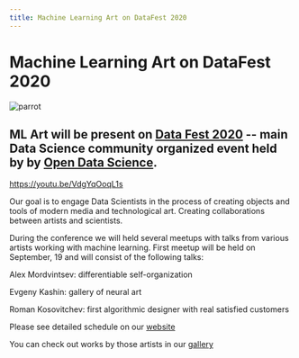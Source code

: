 ```yaml
---
title: Machine Learning Art on DataFest 2020
---
```

# Machine Learning Art on DataFest 2020
![parrot](https://fest.ai/2020/static/img/design/fest_global_white_fill.svg)

## ML Art will be present on [Data Fest 2020](https://fest.ai/2020) -- main Data Science community organized event held by by [Open Data Science](https://ods.ai).

https://youtu.be/VdgYqOoqL1s


Our goal is to engage Data Scientists in the process of creating objects and tools of modern media and technological art. Creating collaborations between artists and scientists.

During the conference we will held several meetups with talks from various artists working with machine learning. 
First meetup will be held on September, 19 and will consist of the following talks: 


Alex Mordvintsev: differentiable self-organization

Evgeny Kashin: gallery of neural art

Roman Kosovitchev: first algorithmic designer with real satisfied customers

Please see detailed schedule on our [website](https://mlart.org/datafest)

You can check out works by those artists in our [gallery](https://mlart.org/gallery)

